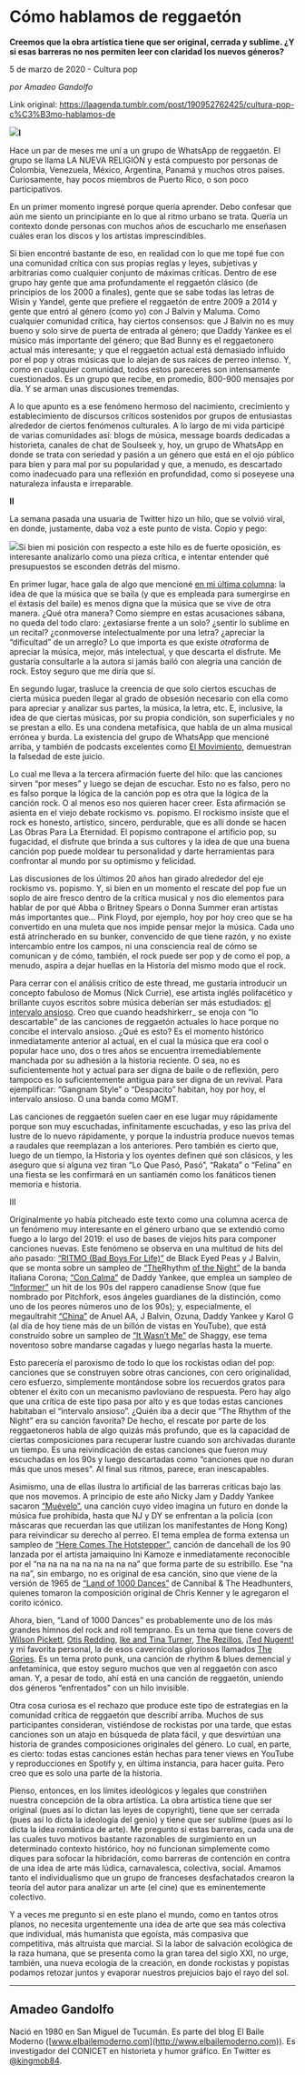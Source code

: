 # Cómo hablamos de reggaetón

**Creemos que la obra artística tiene que ser original, cerrada y sublime. ¿Y si esas barreras no nos permiten leer con claridad los nuevos géneros?**

5 de marzo de 2020 - Cultura pop

_por Amadeo Gandolfo_

Link original: https://laagenda.tumblr.com/post/190952762425/cultura-pop-c%C3%B3mo-hablamos-de

![](https://64.media.tumblr.com/65fa5b4151ffba0cb2305019bbe30f87/94768917536407d5-ee/s500x750/a51eb685eaaeecc633f34f737670015753637a41.jpg)**I**

Hace
un par de meses me uní a un grupo de WhatsApp de reggaetón. El
grupo se llama LA NUEVA RELIGIÓN y está compuesto por personas de
Colombia, Venezuela, México, Argentina, Panamá y muchos otros
países. Curiosamente, hay pocos miembros de Puerto Rico, o son poco
participativos. 


En
un primer momento ingresé porque quería aprender. Debo confesar que
aún me siento un principiante en lo que al ritmo urbano se trata.
Quería un contexto donde personas con muchos años de escucharlo me
enseñasen cuáles eran los discos y los artistas imprescindibles. 


Si
bien encontré bastante de eso, en realidad con lo que me topé fue
con una comunidad crítica con sus propias reglas y leyes, subjetivas
y arbitrarias como cualquier conjunto de máximas críticas. Dentro
de ese grupo hay gente que ama profundamente el reggaetón clásico
(de principios de los 2000 a finales), gente que se sabe todas las
letras de Wisin y Yandel, gente que prefiere el reggaetón de entre
2009 a 2014 y gente que entró al género (como yo) con J Balvin y
Maluma. Como cualquier comunidad crítica, hay ciertos consensos: que J Balvin no es muy bueno y solo sirve de puerta de entrada al género;
que Daddy Yankee es el músico más importante del género; que Bad
Bunny es el reggaetonero actual más interesante; y que el reggaetón
actual está demasiado influido por el pop y otras músicas que lo
alejan de sus raíces de perreo intenso. Y, como en cualquier
comunidad, todos estos pareceres son intensamente cuestionados. Es un
grupo que recibe, en promedio, 800-900 mensajes por día. Y se arman
unas discusiones tremendas. 


A
lo que apunto es a ese fenómeno hermoso del nacimiento, crecimiento
y establecimiento de discursos críticos sostenidos por grupos de
entusiastas alrededor de ciertos fenómenos culturales. A lo largo de
mi vida participé de varias comunidades así: blogs de música,
message boards dedicadas a historieta, canales de chat de Soulseek y, hoy, un grupo de WhatsApp en donde se trata con seriedad y pasión a
un género que está en el ojo público para bien y para mal por su
popularidad y que, a menudo, es descartado como inadecuado para una
reflexión en profundidad, como si poseyese una naturaleza infausta e
irreparable.

**II**

La
semana pasada una usuaria de Twitter hizo un hilo, que se volvió
viral, en donde, justamente, daba voz a este punto de vista. Copio y
pego: 


  


![](https://64.media.tumblr.com/f70eeb68f212200c5e362b3f31ae752e/94768917536407d5-48/s540x810/91a3f7173d5696bbdee08e1f9d078bf78a78f9e8.jpg)Si
bien mi posición con respecto a este hilo es de fuerte oposición,
es interesante analizarlo como una pieza crítica, e intentar
entender qué presupuestos se esconden detrás del mismo. 


En
primer lugar, hace gala de algo que mencioné [en mi última columna](https://laagenda.buenosaires.gob.ar/post/190162697165/cultura-pop-a-mover-la-patita):
la idea de que la música que se baila (y que es empleada para
sumergirse en el éxtasis del baile) es menos digna que la música
que se vive de otra manera. ¿Qué otra manera? Como siempre en estas
acusaciones sábana, no queda del todo claro: ¿extasiarse frente a
un solo? ¿sentir lo sublime en un recital? ¿conmoverse
intelectualmente por una letra? ¿apreciar la “dificultad” de un
arreglo? Lo que importa es que existe *otra*forma de apreciar la música, mejor,
más intelectual, y que descarta el disfrute. Me gustaría
consultarle a la autora si jamás bailó con alegría una canción de
rock. Estoy seguro que me diría que sí. 


En
segundo lugar, trasluce la creencia de que solo ciertos escuchas de
cierta música pueden llegar al grado de obsesión necesario con ella
como para apreciar y analizar sus partes, la música, la letra, etc.
E, inclusive, la idea de que ciertas músicas, por su propia
condición, son superficiales y no se prestan a ello. Es una condena
metafísica, que habla de un alma musical errónea y burda. La
existencia del grupo de WhatsApp que mencioné arriba, y también de
podcasts excelentes como [El
Movimiento](https://t.umblr.com/redirect?z=https%3A%2F%2Fopen.spotify.com%2Fshow%2F21H5PkzKYvbVxPC3hscKKs&t=Mjk3ZjFhYjQ5ZTNiNzgwMzU2ODBiZTQ0OWJhMzViMTY5MWQ4ODc0ZixGV2o3TTJtSA%3D%3D&b=t%3AXDz46txpppLgDp7rJlWQpw&p=https%3A%2F%2Flaagenda.tumblr.com%2Fpost%2F190952762425%2Fcultura-pop-c%25C3%25B3mo-hablamos-de&m=1&ts=1705436792), demuestran la falsedad de este juicio. 


Lo
cual me lleva a la tercera afirmación fuerte del hilo: que las
canciones sirven “por meses” y luego se dejan de escuchar. Esto
no es falso, pero no es falso porque la lógica de la canción pop es
otra que la lógica de la canción rock. O al menos eso nos quieren
hacer creer. Esta afirmación se asienta en el viejo debate rockismo
vs. popismo. El rockismo insiste que el rock es honesto, artístico,
sincero, perdurable, que es allí donde se hacen Las Obras Para La
Eternidad. El popismo contrapone el artificio pop, su fugacidad, el
disfrute que brinda a sus cultores y la idea de que una buena canción
pop puede moldear tu personalidad y darte herramientas para
confrontar al mundo por su optimismo y felicidad. 


Las
discusiones de los últimos 20 años han girado alrededor del eje
rockismo vs. popismo. Y, si bien en un momento el rescate del pop fue
un soplo de aire fresco dentro de la crítica musical y nos dio
elementos para hablar de por qué Abba o Britney Spears o Donna
Summer eran artistas más importantes que… Pink Floyd, por ejemplo,
hoy por hoy creo que se ha convertido en una muleta que nos impide
pensar mejor la música. Cada uno está atrincherado en su bunker,
convencido de que tiene razón, y no existe intercambio entre los
campos, ni una consciencia real de cómo se comunican y de cómo, también, el rock puede ser pop y de como el pop, a menudo, aspira a
dejar huellas en la Historia del mismo modo que el rock.

Para
cerrar con el análisis crítico de este thread, me gustaría
introducir un concepto fabuloso de Momus (Nick Currie), ese artista
inglés polifacético y brillante cuyos escritos sobre música
deberían ser más estudiados: [el
intervalo ansioso](https://imomus.livejournal.com/435556.html). Creo que cuando headshirkerr\_ se enoja con “lo
descartable” de las canciones de reggaetón actuales lo hace porque
no concibe el intervalo ansioso. ¿Qué es esto? Es el momento
histórico inmediatamente anterior al actual, en el cual la música
que era cool o popular hace uno, dos o tres años se encuentra
irremediablemente manchada por su adhesión a la historia reciente. O
sea, no es suficientemente hot y actual para ser digna de baile o de
reflexión, pero tampoco es lo suficientemente antigua para ser digna
de un revival. Para ejemplificar: “Gangnam Style” o “Despacito”
habitan, hoy por hoy, el intervalo ansioso. O una banda como MGMT. 


Las
canciones de reggaetón suelen caer en ese lugar muy rápidamente
porque son muy escuchadas, infinitamente escuchadas, y eso las priva
del lustre de lo nuevo rápidamente, y porque la industria produce
nuevos temas a raudales que reemplazan a los anteriores. Pero también
es cierto que, luego de un tiempo, la Historia y los oyentes definen
qué son clásicos, y les aseguro que si alguna vez tiran “Lo Que
Pasó, Pasó”, “Rakata” o “Felina” en una fiesta se les
confirmará en un santiamén como los fanáticos tienen memoria e
historia. 


III

Originalmente
yo había pitcheado este texto como una columna acerca de un fenómeno
muy interesante en el género urbano que se extendió como fuego a lo
largo del 2019: el uso de bases de viejos hits para componer
canciones nuevas. Este fenómeno se observa en una multitud de hits
del año pasado: [“RITMO
(Bad Boys For Life)”](https://www.youtube.com/watch?v=EzKkl64rRbM) de Black Eyed Peas y J Balvin, que se
monta sobre un sampleo de [“The](https://www.youtube.com/watch?v=u3ltZmI5LQw)Rhythm [of the Night”](https://www.youtube.com/watch?v=u3ltZmI5LQw) de la banda italiana Corona; [“Con
Calma”](https://www.youtube.com/watch?v=DiItGE3eAyQ) de Daddy Yankee, que emplea un sampleo de [“Informer”](https://www.youtube.com/watch?v=TSffz_bl6zo)
un hit de los 90s del rappero canadiense Snow (que fue nombrado por
Pitchfork, esos ángeles guardianes de la distinción, como uno de
los peores números uno de los 90s); y, especialmente, el
megaultrahit [“China”](https://www.youtube.com/watch?v=0VR3dfZf9Yg)
de Anuel AA, J Balvin, Ozuna, Daddy Yankee y Karol G (al día de hoy
tiene más de un billón de vistas en YouTube), que está construido
sobre un sampleo de [“It
Wasn’t Me”](https://www.youtube.com/watch?v=mPObzJkWueY) de Shaggy, ese tema noventoso sobre mandarse
cagadas y luego negarlas hasta la muerte. 


Esto
parecería el paroxismo de todo lo que los rockistas odian del pop:
canciones que se construyen sobre otras canciones, con cero
originalidad, cero esfuerzo, simplemente montándose sobre los
recuerdos gratos para obtener el éxito con un mecanismo pavloviano
de respuesta. Pero hay algo que una crítica de este tipo pasa por
alto y es que todas estas canciones habitaban el “intervalo
ansioso”. ¿Quién iba a decir que “The Rhythm of the Night”
era su canción favorita? De hecho, el rescate por parte de los
reggaetoneros habla de algo quizás más profundo, que es la
capacidad de ciertas composiciones para recuperar lustre cuando son
archivadas durante un tiempo. Es una reivindicación de estas
canciones que fueron muy escuchadas en los 90s y luego descartadas
como “canciones que no duran más que unos meses”. Al final sus
ritmos, parece, eran inescapables.

Asimismo,
una de ellas ilustra lo artificial de las barreras críticas bajo las
que nos movemos.  A principio de este año Nicky Jam y Daddy Yankee
sacaron [“Muévelo”](https://www.youtube.com/watch?v=90YQDT7LWxs),
una canción cuyo video imagina un futuro en donde la música fue
prohibida, hasta que NJ y DY se enfrentan a la policía (con máscaras
que recuerdan las que utilizan los manifestantes de Hong Kong) para
reivindicar su derecho al perreo. El tema emplea de forma extensa un
sampleo de [“Here
Comes The Hotstepper”](https://www.youtube.com/watch?v=eEJ2b6IaGWU), canción de dancehall de los 90 lanzada
por el artista jamaiquino Ini Kamoze e inmediatamente reconocible por
el “na na na na na na na na na” que forma parte de su estribillo.
Ese “na na na”, sin embargo, no es original de esa canción, sino
que viene de la versión de 1965 de [“Land
of 1000 Dances”](https://www.youtube.com/watch?v=7uQcHlxy9pc) de Cannibal & The Headhunters, quienes
tomaron la composición original de Chris Kenner y le agregaron el
corito icónico. 


Ahora,
bien, “Land of 1000 Dances” es probablemente uno de los más
grandes himnos del rock and roll temprano. Es un tema que
tiene covers de [Wilson
Pickett](https://www.youtube.com/watch?v=3mz_EXHKGHs), [Otis
Redding](https://www.youtube.com/watch?v=Rh8lv7_YLWs), [Ike
and Tina Turner](https://www.youtube.com/watch?v=FJZ1ugydEwg), [The
Rezillos](https://www.youtube.com/watch?v=j7nBpQr2S8w), [¡Ted
Nugent!](https://www.youtube.com/watch?v=Up7EslxlXCA) y mi favorita personal, la de esos
cavernícolas gloriosos llamados [The
Gories](https://www.youtube.com/watch?v=mfxAIjYg9UM). Es un tema proto punk, una canción de rhythm & blues
demencial y anfetamínica, que estoy seguro muchos que ven al
reggaetón con asco aman. Y, a pesar de todo, ahí está en una
canción de reggaetón, uniendo dos géneros “enfrentados” con un
hilo invisible. 


Otra
cosa curiosa es el rechazo que produce este tipo de estrategias en la
comunidad crítica de reggaetón que describí arriba. Muchos de sus
participantes consideran, vistiéndose de rockistas por una tarde,
que estas canciones son un atajo en búsqueda de plata fácil, y que
desvirtúan una historia de grandes composiciones originales del
género. Lo cual, en parte, es cierto: todas estas canciones están
hechas para tener views en YouTube y reproducciones en Spotify y, en
última instancia, para hacer guita. Pero creo que es solo una parte
de la historia.

Pienso,
entonces, en los límites ideológicos y legales que constriñen
nuestra concepción de la obra artística. La obra artística tiene
que ser original (pues así lo dictan las leyes de copyright), tiene
que ser cerrada (pues así lo dicta la ideología del genio) y tiene
que ser sublime (pues así lo dicta la idea romántica de arte). Me
pregunto si estas barreras, cada una de las cuales tuvo motivos
bastante razonables de surgimiento en un determinado contexto
histórico, hoy no funcionan simplemente como diques para sofocar la
hibridación, como barreras de contención en contra de una idea de
arte más lúdica, carnavalesca, colectiva, social. Amamos tanto el
individualismo que un grupo de franceses desfachatados crearon la
teoría del autor para analizar un arte (el cine) que es
eminentemente colectivo. 


Y
a veces me pregunto si en este plano el mundo, como en tantos otros
planos, no necesita urgentemente una idea de arte que sea más
colectiva que individual, más humanista que egoísta, más compasiva
que competitiva, más altruista que marcial. Si la labor de salvación
ecológica de la raza humana, que se presenta como la gran tarea del
siglo XXI, no urge, también, una nueva ecología de la creación, en
donde rockistas y popistas podamos retozar juntos y evaporar nuestros
prejuicios bajo el rayo del sol. 




---

Amadeo Gandolfo
---------------

 Nació en 1980 en San Miguel de Tucumán. Es parte del blog El Baile Moderno ([www.elbailemoderno.com](http://www.elbailemoderno.com)). Es investigador del CONICET en historieta y humor gráfico. En Twitter es [@kingmob84](https://twitter.com/kingmob84). 

